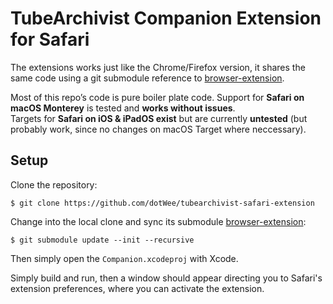 # TubeArchivist Companion Extension for Safari

The extensions works just like the Chrome/Firefox version, it shares the same code using a git submodule reference to [browser-extension](https://github.com/tubearchivist/browser-extension).  

Most of this repo’s code is pure boiler plate code. Support for **Safari on macOS Monterey** is tested and **works without issues**.  
Targets for **Safari on iOS & iPadOS exist** but are currently **untested** (but probably work, since no changes on macOS Target where neccessary).  

## Setup

Clone the repository:

`$ git clone https://github.com/dotWee/tubearchivist-safari-extension`

Change into the local clone and sync its submodule [browser-extension](https://github.com/tubearchivist/browser-extension):

`$ git submodule update --init --recursive`

Then simply open the `Companion.xcodeproj` with Xcode.

Simply build and run, then a window should appear directing you to Safari's extension preferences, where you can activate the extension.
